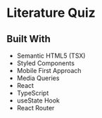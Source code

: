 # Literature Quiz


## Built With
- Semantic HTML5 (TSX)
- Styled Components
- Mobile First Approach
- Media Queries
- React
- TypeScript
- useState Hook
- React Router
